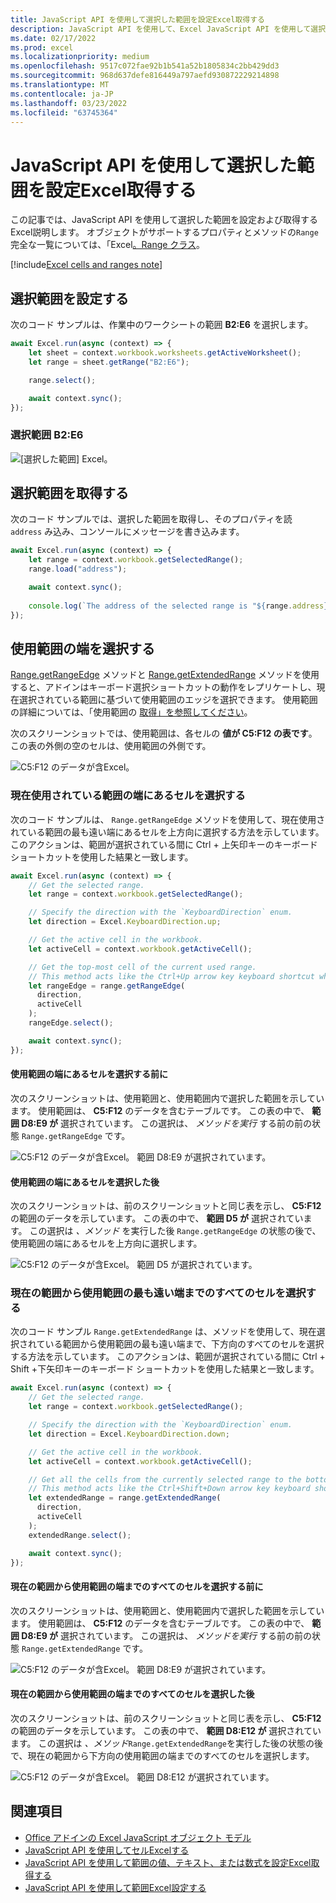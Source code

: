 ```yaml
---
title: JavaScript API を使用して選択した範囲を設定Excel取得する
description: JavaScript API を使用して、Excel JavaScript API を使用して選択した範囲を設定および取得するExcel説明します。
ms.date: 02/17/2022
ms.prod: excel
ms.localizationpriority: medium
ms.openlocfilehash: 9517c072fae92b1b541a52b1805834c2bb429dd3
ms.sourcegitcommit: 968d637defe816449a797aefd930872229214898
ms.translationtype: MT
ms.contentlocale: ja-JP
ms.lasthandoff: 03/23/2022
ms.locfileid: "63745364"
---
```

# <a name="set-and-get-the-selected-range-using-the-excel-javascript-api"></a>JavaScript API を使用して選択した範囲を設定Excel取得する

この記事では、JavaScript API を使用して選択した範囲を設定および取得するExcel説明します。 オブジェクトがサポートするプロパティとメソッドの`Range`完全な一覧については、「Excel[。Range クラス](/javascript/api/excel/excel.range)。

[!include[Excel cells and ranges note](../includes/note-excel-cells-and-ranges.md)]

## <a name="set-the-selected-range"></a>選択範囲を設定する

次のコード サンプルは、作業中のワークシートの範囲 **B2:E6** を選択します。

```js
await Excel.run(async (context) => {
    let sheet = context.workbook.worksheets.getActiveWorksheet();
    let range = sheet.getRange("B2:E6");

    range.select();

    await context.sync();
});
```

### <a name="selected-range-b2e6"></a>選択範囲 B2:E6

![[選択した範囲] Excel。](../images/excel-ranges-set-selection.png)

## <a name="get-the-selected-range"></a>選択範囲を取得する

次のコード サンプルでは、選択した範囲を取得し、そのプロパティを読 `address` み込み、コンソールにメッセージを書き込みます。

```js
await Excel.run(async (context) => {
    let range = context.workbook.getSelectedRange();
    range.load("address");

    await context.sync();
    
    console.log(`The address of the selected range is "${range.address}"`);
});
```

## <a name="select-the-edge-of-a-used-range"></a>使用範囲の端を選択する

[Range.getRangeEdge](/javascript/api/excel/excel.range#excel-excel-range-getrangeedge-member(1)) メソッドと [Range.getExtendedRange](/javascript/api/excel/excel.range#excel-excel-range-getextendedrange-member(1)) メソッドを使用すると、アドインはキーボード選択ショートカットの動作をレプリケートし、現在選択されている範囲に基づいて使用範囲のエッジを選択できます。 使用範囲の詳細については、「使用範囲の [取得」を参照してください](excel-add-ins-ranges-get.md#get-used-range)。

次のスクリーンショットでは、使用範囲は、各セルの **値が C5:F12 の表です**。 この表の外側の空のセルは、使用範囲の外側です。

![C5:F12 のデータが含Excel。](../images/excel-ranges-used-range.png)

### <a name="select-the-cell-at-the-edge-of-the-current-used-range"></a>現在使用されている範囲の端にあるセルを選択する

次のコード サンプルは、 `Range.getRangeEdge` メソッドを使用して、現在使用されている範囲の最も遠い端にあるセルを上方向に選択する方法を示しています。 このアクションは、範囲が選択されている間に Ctrl + 上矢印キーのキーボード ショートカットを使用した結果と一致します。

```js
await Excel.run(async (context) => {
    // Get the selected range.
    let range = context.workbook.getSelectedRange();

    // Specify the direction with the `KeyboardDirection` enum.
    let direction = Excel.KeyboardDirection.up;

    // Get the active cell in the workbook.
    let activeCell = context.workbook.getActiveCell();

    // Get the top-most cell of the current used range.
    // This method acts like the Ctrl+Up arrow key keyboard shortcut while a range is selected.
    let rangeEdge = range.getRangeEdge(
      direction,
      activeCell
    );
    rangeEdge.select();

    await context.sync();
});
```

#### <a name="before-selecting-the-cell-at-the-edge-of-the-used-range"></a>使用範囲の端にあるセルを選択する前に

次のスクリーンショットは、使用範囲と、使用範囲内で選択した範囲を示しています。 使用範囲は、 **C5:F12** のデータを含むテーブルです。 この表の中で、 **範囲 D8:E9 が** 選択されています。 この選択は、 *メソッドを実行* する前の前の状態 `Range.getRangeEdge` です。

![C5:F12 のデータが含Excel。 範囲 D8:E9 が選択されています。](../images/excel-ranges-used-range-d8-e9.png)

#### <a name="after-selecting-the-cell-at-the-edge-of-the-used-range"></a>使用範囲の端にあるセルを選択した後

次のスクリーンショットは、前のスクリーンショットと同じ表を示し、 **C5:F12** の範囲のデータを示しています。 この表の中で、 **範囲 D5 が** 選択されています。 この選択は *、メソッド* を実行した後 `Range.getRangeEdge` の状態の後で、使用範囲の端にあるセルを上方向に選択します。

![C5:F12 のデータが含Excel。 範囲 D5 が選択されています。](../images/excel-ranges-used-range-d5.png)

### <a name="select-all-cells-from-current-range-to-furthest-edge-of-used-range"></a>現在の範囲から使用範囲の最も遠い端までのすべてのセルを選択する

次のコード サンプル `Range.getExtendedRange` は、メソッドを使用して、現在選択されている範囲から使用範囲の最も遠い端まで、下方向のすべてのセルを選択する方法を示しています。 このアクションは、範囲が選択されている間に Ctrl + Shift +下矢印キーのキーボード ショートカットを使用した結果と一致します。

```js
await Excel.run(async (context) => {
    // Get the selected range.
    let range = context.workbook.getSelectedRange();

    // Specify the direction with the `KeyboardDirection` enum.
    let direction = Excel.KeyboardDirection.down;

    // Get the active cell in the workbook.
    let activeCell = context.workbook.getActiveCell();

    // Get all the cells from the currently selected range to the bottom-most edge of the used range.
    // This method acts like the Ctrl+Shift+Down arrow key keyboard shortcut while a range is selected.
    let extendedRange = range.getExtendedRange(
      direction,
      activeCell
    );
    extendedRange.select();

    await context.sync();
});
```

#### <a name="before-selecting-all-the-cells-from-the-current-range-to-the-edge-of-the-used-range"></a>現在の範囲から使用範囲の端までのすべてのセルを選択する前に

次のスクリーンショットは、使用範囲と、使用範囲内で選択した範囲を示しています。 使用範囲は、 **C5:F12** のデータを含むテーブルです。 この表の中で、 **範囲 D8:E9 が** 選択されています。 この選択は、 *メソッドを実行* する前の前の状態 `Range.getExtendedRange` です。

![C5:F12 のデータが含Excel。 範囲 D8:E9 が選択されています。](../images/excel-ranges-used-range-d8-e9.png)

#### <a name="after-selecting-all-the-cells-from-the-current-range-to-the-edge-of-the-used-range"></a>現在の範囲から使用範囲の端までのすべてのセルを選択した後

次のスクリーンショットは、前のスクリーンショットと同じ表を示し、 **C5:F12** の範囲のデータを示しています。 この表の中で、 **範囲 D8:E12 が** 選択されています。 この選択は *、メソッド*`Range.getExtendedRange`を実行した後の状態の後で、現在の範囲から下方向の使用範囲の端までのすべてのセルを選択します。

![C5:F12 のデータが含Excel。 範囲 D8:E12 が選択されています。](../images/excel-ranges-used-range-d8-e12.png)

## <a name="see-also"></a>関連項目

- [Office アドインの Excel JavaScript オブジェクト モデル](excel-add-ins-core-concepts.md)
- [JavaScript API を使用してセルExcelする](excel-add-ins-cells.md)
- [JavaScript API を使用して範囲の値、テキスト、または数式を設定Excel取得する](excel-add-ins-ranges-set-get-values.md)
- [JavaScript API を使用して範囲Excel設定する](excel-add-ins-ranges-set-format.md)
